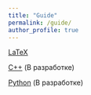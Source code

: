 ```yaml
---
title: "Guide"
permalink: /guide/
author_profile: true
---
```

[LaTeX](/guide/Latex/LaTeX)

[C++](/guide/Cpp/Cpp) (В разработке)

[Python](/guide/Python/Python) (В разработке) 